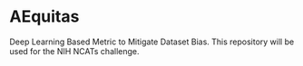 # AEquitas
Deep Learning Based Metric to Mitigate Dataset Bias. This repository will be used for the NIH NCATs challenge. 
